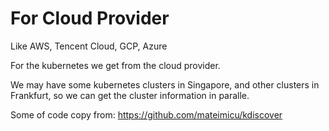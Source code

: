 
# For Cloud Provider

Like AWS, Tencent Cloud, GCP, Azure

For the kubernetes we get from the cloud provider.

We may have some kubernetes clusters in Singapore, and other clusters in Frankfurt, so we can get the cluster information in paralle.

Some of code copy from: https://github.com/mateimicu/kdiscover

